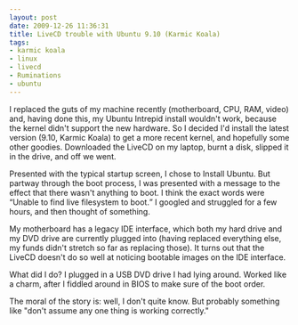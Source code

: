 ```yaml
--- 
layout: post
date: 2009-12-26 11:36:31
title: LiveCD trouble with Ubuntu 9.10 (Karmic Koala)
tags: 
- karmic koala
- linux
- livecd
- Ruminations
- ubuntu
---
```

  <p>
  
  I replaced the guts of my machine recently (motherboard, CPU, RAM, video) and, having done this, my Ubuntu Intrepid install wouldn't work, because the kernel didn't support the new hardware. So I decided I'd install the latest version (9.10, Karmic Koala) to get a more recent kernel, and hopefully some other goodies. Downloaded the LiveCD on my laptop, burnt a disk, slipped it in the drive, and off we went.
  
  </p>
  
  <p>
  
  Presented with the typical startup screen, I chose to Install Ubuntu. But partway through the boot process, I was presented with a message to  the effect that there wasn't anything to boot. I think the exact words were <q>Unable to find live filesystem to boot.</q> I googled and struggled for a few hours, and then thought of something.
  
  </p>
  
  <p>
  
  My motherboard has a legacy IDE interface, which both my hard drive and my DVD drive are currently plugged into (having replaced everything else, my funds didn't stretch so far as replacing those). It turns out that the LiveCD doesn't do so well at noticing bootable images on the IDE interface.
  
  </p>
  
  <p>
  
  What did I do? I plugged in a USB DVD drive I had lying around. Worked like a charm, after I fiddled around in BIOS to make sure of the boot order.
  
  </p>
  
  <p>
  
  The moral of the story is: well, I don't quite know. But probably something like "don't assume any one thing is working correctly."
  
  </p>
  
